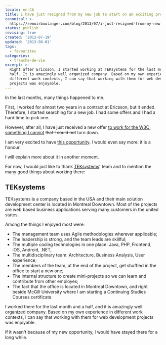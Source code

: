 ```yaml
---
locale: en-CA
title: I have just resigned from my new job to start on an exciting project!
canonical: >-
  https://renoirboulanger.com/blog/2013/07/i-just-resigned-from-my-new-job-to-start-on-an-exciting-project/
status: publish
revising: true
created: '2013-07-19'
updated: '2013-08-01'
tags:
  - favourites
categories:
  - tranche-de-vie
excerpt: >-
  Right after Ericsson, I started working at TEKsystems for the last month and a
  half. It is amazingly well organized company. Based on my own experience in
  different work contexts, I can say that working with them for web development
  projects was enjoyable.
---
```


<p>In the last months, many things happened to me.</p>

<p>First, I worked for almost two years in a contract at Ericsson, but it ended. Therefore, I started searching for a new job. I had some offers and I had a hard time to pick one.</p>

<p>However, after all, I have just received a new offer <ins><a href="/blog/2013/08/i-am-joining-w3c-to-work-on-the-webplatform-project">to work for the W3C</a>; something I cannot</ins> <del> that I could not</del> turn down.</p>

<p>I am very excited to have <a href="http://blog.webplatform.org/2013/08/hi-my-name-s-renoir-ill-be-your-devops-for-the-web-platform/">this opportunity</a>. I would even say more: it is a honour.</p>

<p>I will explain more about it in another moment.</p>

<p>For now, I would just like to thank <a href="http://www.teksystems.ca/">TEKsystems</a>' team and to mention the many good things about working there:</p>

<h2>TEKsystems</h2>

<p>TEKsystems is a company based in the USA and their main solution development center is located in Montreal Downtown. Most of the projects are web based business applications serving many customers in the united states.</p>

<p>Among the things I enjoyed most were:</p>

<ul>
<li>The management team uses Agile methodologies wherever applicable;</li>
<li>The leadership is strong, and the team leads are skillful;</li>
<li>The multiple coding technologies in one place: Java, PHP, Frontend, iOS, Android, .NET, </li>
<li>The multidisciplinary team: Architecture, Business Analysis, User experience;</li>
<li>The members of the team, at the end of the project, get shuffled in the office to start a new one;</li>
<li>The internal structure to create mini-projects so we can learn and contribute from other employes;</li>
<li>The fact that the office is located in Montreal Downtown, and right beside McGill University where I am starting a Continuing Studies Courses certificate</li>
</ul>

<p>I worked there for the last month and a half, and it is amazingly well organized company. Based on my own experience in different work contexts, I can say that working with them for web development projects was enjoyable.</p>

<p>If it wasn't because of my new opportunity, I would have stayed there for a long while.</p>